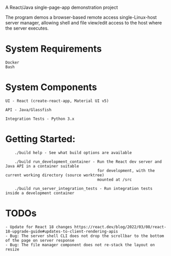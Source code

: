 
  A React/Java single-page-app demonstration project
  
  The program demos a browser-based remote access single-Linux-host server manager, allowing shell and file view/edit access to the host where the server executes.

  # System Requirements

    Docker
    Bash

  # System Components

    UI - React (create-react-app, Material UI v5)

    API - Java/Glassfish

    Integration Tests - Python 3.x

  # Getting Started:
  
        ./build help - See what build options are available

        ./build run_development_container - Run the React dev server and Java API in a container suitable 
                                            for development, with the current working directory (source worktree)
                                            mounted at /src

        ./build run_server_integration_tests - Run integration tests inside a development container

  # TODOs

    - Update for React 18 changes https://react.dev/blog/2022/03/08/react-18-upgrade-guide#updates-to-client-rendering-apis
    - Bug: The server shell CLI does not drop the scrollbar to the bottom of the page on server response
    - Bug: The file manager component does not re-stack the layout on resize
    
